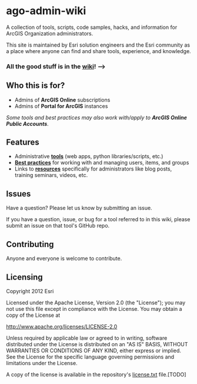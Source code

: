 # ago-admin-wiki

A collection of tools, scripts, code samples, hacks, and information for ArcGIS Organization administrators.

This site is maintained by Esri solution engineers and the Esri community as a place where anyone can find and share tools, experience, and knowledge.

### All the good stuff is in the [wiki](https://github.com/oevans/AGOadmin/wiki)! -->

## Who this is for?

* Admins of **ArcGIS Online** subscriptions
* Admins of **Portal for ArcGIS** instances

_Some tools and best practices may also work with/apply to **ArcGIS Online Public Accounts**_.

## Features
* Administrative [**tools**](https://github.com/oevans/ago-admin-wiki/wiki/Tools) (web apps, python libraries/scripts, etc.)
* [**Best practices**](https://github.com/oevans/ago-admin-wiki/wiki/Best-practices) for working with and managing users, items, and groups
* Links to [**resources**](https://github.com/oevans/AGOadmin/wiki/Resources) specifically for administrators like blog posts, training seminars, videos, etc.

## Issues

Have a question?  Please let us know by submitting an issue.

If you have a question, issue, or bug for a tool referred to in this wiki, please submit an issue on that tool's GitHub repo.

## Contributing

Anyone and everyone is welcome to contribute. 

## Licensing
Copyright 2012 Esri

Licensed under the Apache License, Version 2.0 (the "License");
you may not use this file except in compliance with the License.
You may obtain a copy of the License at

   http://www.apache.org/licenses/LICENSE-2.0

Unless required by applicable law or agreed to in writing, software
distributed under the License is distributed on an "AS IS" BASIS,
WITHOUT WARRANTIES OR CONDITIONS OF ANY KIND, either express or implied.
See the License for the specific language governing permissions and
limitations under the License.

A copy of the license is available in the repository's [license.txt](https://github.com/Esri/park-and-recreation-finder/blob/master/license.txt) file.[TODO]
